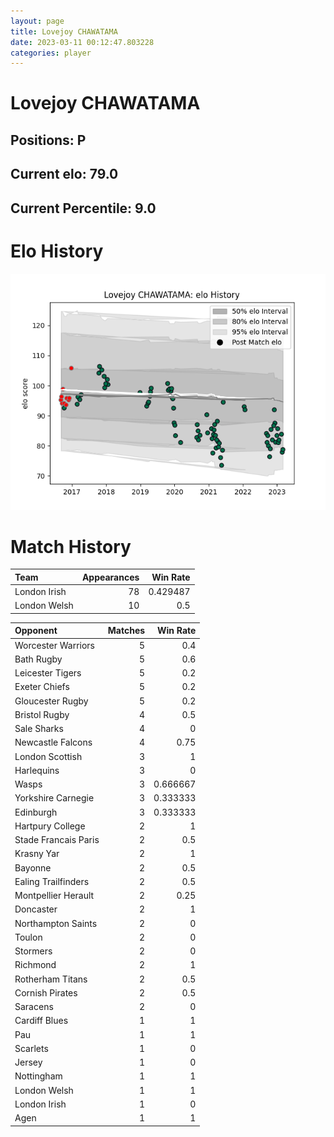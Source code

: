 ```yaml
---  
layout: page  
title: Lovejoy CHAWATAMA  
date: 2023-03-11 00:12:47.803228  
categories: player  
---
```

# Lovejoy CHAWATAMA

## Positions: P

## Current elo: 79.0

## Current Percentile: 9.0

# Elo History


![elo history](history_LovejoyCHAWATAMA.png)
# Match History


| Team         |   Appearances |   Win Rate |
|:-------------|--------------:|-----------:|
| London Irish |            78 |   0.429487 |
| London Welsh |            10 |   0.5      |

| Opponent             |   Matches |   Win Rate |
|:---------------------|----------:|-----------:|
| Worcester Warriors   |         5 |   0.4      |
| Bath Rugby           |         5 |   0.6      |
| Leicester Tigers     |         5 |   0.2      |
| Exeter Chiefs        |         5 |   0.2      |
| Gloucester Rugby     |         5 |   0.2      |
| Bristol Rugby        |         4 |   0.5      |
| Sale Sharks          |         4 |   0        |
| Newcastle Falcons    |         4 |   0.75     |
| London Scottish      |         3 |   1        |
| Harlequins           |         3 |   0        |
| Wasps                |         3 |   0.666667 |
| Yorkshire Carnegie   |         3 |   0.333333 |
| Edinburgh            |         3 |   0.333333 |
| Hartpury College     |         2 |   1        |
| Stade Francais Paris |         2 |   0.5      |
| Krasny Yar           |         2 |   1        |
| Bayonne              |         2 |   0.5      |
| Ealing Trailfinders  |         2 |   0.5      |
| Montpellier Herault  |         2 |   0.25     |
| Doncaster            |         2 |   1        |
| Northampton Saints   |         2 |   0        |
| Toulon               |         2 |   0        |
| Stormers             |         2 |   0        |
| Richmond             |         2 |   1        |
| Rotherham Titans     |         2 |   0.5      |
| Cornish Pirates      |         2 |   0.5      |
| Saracens             |         2 |   0        |
| Cardiff Blues        |         1 |   1        |
| Pau                  |         1 |   1        |
| Scarlets             |         1 |   0        |
| Jersey               |         1 |   0        |
| Nottingham           |         1 |   1        |
| London Welsh         |         1 |   1        |
| London Irish         |         1 |   0        |
| Agen                 |         1 |   1        |